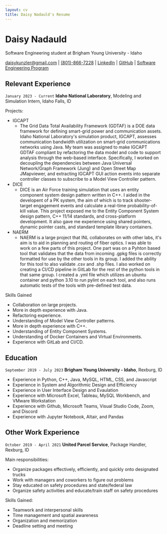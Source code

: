 ```yaml
---
layout: cv
title: Daisy Nadauld's Resume
---
```

# Daisy Nadauld
Software Engineering student at Brigham Young University - Idaho

<div id="webaddress">
<a href="daisykunzler@gmail.com">daisykunzler@gmail.com</a>
| <a href="801-866-7228">(801)-866-7228</a>
| <a href="https://www.linkedin.com/in/daisy-kunzler/">LinkedIn</a>
| <a href="https://github.com/daisynadauld">GitHub</a>
| <a href="https://www.byui.edu/catalog#/programs/4kNfm-2oZ?bc=true&bcCurrent=Software%20Engineering&bcGroup=Department%20of%20Computer%20Science%20and%20Electrical%20Engineering&bcItemType=programs">Software Engineering Program</a>
</div>

<!-- https://www.monique.tech/the-art-of-markdown -->


## Relevant Experience
`January 2023 - Current`
__Idaho National Laboratory__, Modeling and Simulation Intern, Idaho Falls, ID

Projects:
- IGCAPT
  - The Grid Data Total Availability Framework (GDTAF) is a DOE data framework for defining smart-grid power and communication assets. Idaho National Laboratory's simulation product, IGCAPT, assesses communication bandwidth utilization on smart-grid communications networks using Java. My team was assigned to make IGCAPT GDTAF compliant by refactoring the data model and code to support analysis through the web-based interface. Specifically, I worked on decoupling the dependencies between Java Universal Network/Graph Framework (Jung) and Open Street Map JMapviewer, and extracting IGCAPT GUI action events into separate controller classes to subscribe to a Model View Controller pattern.
- DICE
  - DICE is an Air Force training simulation that uses an entity component system design pattern written in C++. I aided in the developent of a PK system, the aim of which is to track shooter-target engagement events and calculate a real-time probability-of-kill value. This project exposed me to the Entity Component System design pattern, C++ 11/14 standards, and cross-platform development. It also gave me experience using shared pointers, dynamic pointer casts, and standard template library containers.
- NAERM
  - NAERM is a large project that INL collaborates on with other labs, it's aim is to aid in planning and routing of fiber optics. I was able to work on a few parts of this project. One part was on a Pyhton based tool that validates that the data from incoming .gpkg files is correctly formatted for use by the other tools in its group. I added the ability for this tool to also validate .csv and .shp files. I also worked on creating a CI/CD pipeline in GitLab for the rest of the python tools in that same group. I created a .yml file which utilizes an ubuntu container and python 3.10 to run pylint on each tool, and also runs automatic tests of the tools with pre-defined test data.

Skills Gained 
- Collaboration on large projects.
- More in depth experience with Java.
- Refactoring experience.
- Understanding of Model View Controller patterns.
- More in depth experience with C++.
- Understanding of Entity Component Systems.
- Understanding of Docker Containers and Virtual Environments.
- Experience with GitLab and CI/CD.


## Education

`September 2019 - July 2023`
__Brigham Young University - Idaho__, Rexburg, ID

- Experience in Python, C++, Java, MySQL, HTML, CSS, and Javascript
- Experience in System and Algorithmic Design and Efficiency 
- Experience in User Interface Design and Evaulation
- Experience with Microsoft Excel, Tableau, MySQL Workbench, and VMware Workstation
- Experience with Github, Microsoft Teams, Visual Studio Code, Zoom, and Discord
- Experience with Jupyter Notebook, Altair, and Pandas

## Other Work Experience

`October 2019 - April 2021`
__United Parcel Service__, Package Handler, Rexburg, ID

Main responsibilities:
- Organize packages effectively, efficiently, and quickly onto designated trucks 
- Work with managers and coworkers to figure out problems 
- Stay educated on safety procedures and state/federal law 
- Organize safety activities and educate/train staff on safety procedures

Skills Gained:
- Teamwork and interpersonal skills
- Time management and spatial awareness 
- Organization and memorization  
- Deadline setting and meeting


<!-- ### Footer

Last updated: Dec 2021 -->


